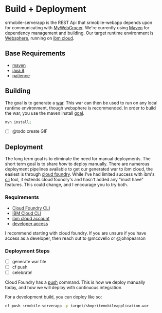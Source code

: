 # Build + Deployment

srmobile-serverapp is the REST Api that srmobile-webapp depends upon for communicating with [MyWebGrocer](https://apidocs.shoprite.com/v7). We're currently using [Maven](https://maven.apachge.org) for dependency management and building. Our target runtime environment is [Websphere](https://www.ibm.com/support/knowledgecenter/SSEQTP_liberty/com.ibm.websphere.wlp.doc/ae/cwlp_about.html), running on [ibm cloud](https://www.ibm.com/cloud/). 

## Base Requirements

- [maven](https://maven.apache.org)
- [java 8](https://www.oracle.com/technetwork/java/javase/downloads/jdk8-downloads-2133151.html)
- [patience](https://twitter.com/iamdevloper?lang=en)

## Building

The goal is to generate a [war](https://en.wikipedia.org/wiki/WAR_(file_format)). This war can then be used to run on any local runtime environment, though websphere is recommended. In order to build the war, you use the maven install [goal](https://maven.apache.org/guides/introduction/introduction-to-the-lifecycle.html).

```sh
mvn install;
```

- [ ] @todo create GIF

## Deployment

The long term goal is to eliminate the need for manual deployments. The short term goal is to share *how* to deploy manually. There are numerous deployment pipelines available to get our generated war to ibm cloud, the easiest is through [cloud foundry](https://docs.cloudfoundry.org/cf-cli/install-go-cli.html). While I've had limited success with ibm's [cli](https://console.bluemix.net/docs/cli/index.html) tool, it extends cloud foundry's and hasn't added any "must have" features. This could change, and I encourage you to try both. 

### Requirements

- [Cloud Foundry CLI](https://docs.cloudfoundry.org/cf-cli/install-go-cli.html)
- [IBM Cloud CLI](https://console.bluemix.net/docs/cli/index.html)
- [ibm cloud account](https://console.bluemix.net/registration/)
- [developer access](https://console.bluemix.net/docs/iam/users_roles.html#userroles)

I recommend starting with cloud foundry. If you are unsure if you have access as a developer, then reach out to @mcovello or @johnpearson

### Deployment Steps

- [ ] generate war file
- [ ] cf push
- [ ] celebrate!

Cloud Foundry has a [push](https://docs.cloudfoundry.org/devguide/deploy-apps/deploy-app.html) command. This is how we deploy manually today, and how we will deploy with continuous integration.

For a development build, you can deploy like so:

```sh
cf push srmobile-serverapp -p target/shopritemobileapplication.war
```


